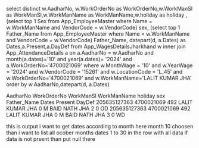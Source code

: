  select distinct w.AadharNo, w.WorkOrderNo as WorkOrderNo,w.WorkManSl as WorkManSl,w.WorkManName 
 as WorkManName,w.holiday as holiday , (select top 1 Sex from App_EmployeeMaster where Name = w.WorkManName and VendorCode = w.VendorCode) sex,
 (select top 1 Father_Name from App_EmployeeMaster where Name = w.WorkManName and VendorCode = w.VendorCode) Father_Name,
 datepart(d, a.Dates) as Dates,a.Present,a.DayDef from App_WagesDetailsJharkhand w inner join
 App_AttendanceDetails a on a.AadharNo = w.AadharNo and month(a.dates)='10' and year(a.dates)= '2024' and a.WorkOrderNo='4700021069'
 where w.MonthWage = '10' and w.YearWage =  '2024' and w.VendorCode = '15261' and w.LocationCode = 'L_45' 
 and w.WorkOrderNo='4700021069' and w.WorkManName='LALIT KUMAR JHA'
 order by  w.AadharNo,datepart(d, a.Dates) 



AadharNo	WorkOrderNo	WorkManSl	WorkManName	holiday	sex	Father_Name	Dates	Present	DayDef
205635127363	4700021069	492		LALIT KUMAR JHA	0	M	BAID NATH JHA	2	0	OD
205635127363	4700021069	492		LALIT KUMAR JHA	0	M	BAID NATH JHA	3	0	WD


this is output i want to get dates according to month here month 10 choosen than i want to list all ocober months dates 1 to 30 in 
the row  with all data if data is not prsent than put null there 
